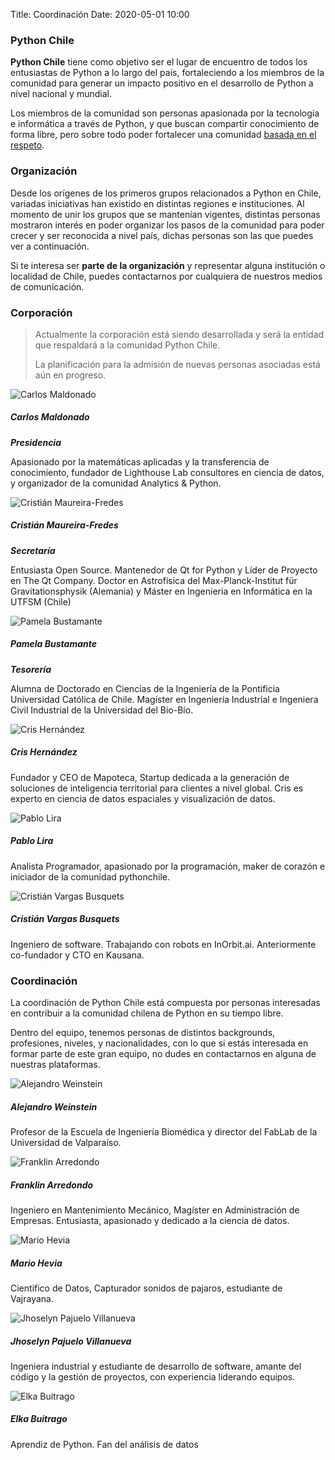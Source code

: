 Title: Coordinación
Date: 2020-05-01 10:00

### Python Chile

**Python Chile** tiene como objetivo ser el lugar de encuentro de todos los
entusiastas de Python a lo largo del país, fortaleciendo a los miembros de la
comunidad para generar un impacto positivo en el desarrollo de Python a nivel
nacional y mundial.

Los miembros de la comunidad son personas apasionada por la tecnología
e informática a través de Python, y que buscan compartir conocimiento de forma
libre, pero sobre todo poder fortalecer una comunidad [basada en el
respeto](https://pythonchile.cl/c%C3%B3digo-de-conducta/).

### Organización

Desde los orígenes de los primeros grupos relacionados a Python en Chile,
variadas iniciativas han existido en distintas regiones e instituciones. Al
momento de unir los grupos que se mantenían vigentes, distintas personas
mostraron interés en poder organizar los pasos de la comunidad para poder
crecer y ser reconocida a nivel país, dichas personas son las que puedes ver
a continuación.

Si te interesa ser **parte de la organización** y representar alguna
institución o localidad de Chile, puedes contactarnos por cualquiera de
nuestros medios de comunicación.

### Corporación

> Actualmente la corporación está siendo desarrollada y será la entidad que
> respaldará a la comunidad Python Chile.
>
> La planificación para la admisión de nuevas personas asociadas está aún en
> progreso.

<div class="container">
  <div class="row ">
    <!-- entrada -->
    <div class="col-md-6 col-lg-4 mb-5 ">
      <div class="card h-100">
        <img class="card-img-top-coord img-fluid"
        src="../images/coordinacion_carlos_maldonado.jpg" alt="Carlos Maldonado">
        <div class="card-body">
          <h5 class="card-title">Carlos Maldonado</h5>
          <div class="text-right">
            <a href="https://www.linkedin.com/in/carlos-maldonado-rivera/"><i class="fab fa-linkedin fa-lg mr-1"></i></a>
          </div>
          <b><i class="red">Presidencia</i></b>
          <p class="card-text-coord">
          Apasionado por la matemáticas aplicadas y la transferencia de conocimiento,
          fundador de Lighthouse Lab consultores en ciencia de datos, y organizador
          de la comunidad Analytics & Python.
          </p>
        </div> <!-- card-body -->
      </div> <!-- card -->
    </div> <!-- col -->
    <!-- entrada -->
    <div class="col-md-6 col-lg-4 mb-5">
      <div class="card h-100">
        <img class="card-img-top-coord img-fluid"
        src="../images/coordinacion_cristian_mf.jpg" alt="Cristián
        Maureira-Fredes">
        <div class="card-body">
          <h5 class="card-title">Cristián Maureira-Fredes</h5>
          <div class="text-right">
            <a href="https://twitter.com/cmaureir"><i class="fab fa-twitter fa-lg mr-1"></i></a>
            <a href="https://github.com/cmaureir"><i class="fab fa-github fa-lg mr-1"></i></a>
            <a href="https://linkedin.com/in/cmaureir"><i class="fab fa-linkedin fa-lg mr-1"></i></a>
          </div>
          <b><i class="red">Secretaría</i></b>
          <p class="card-text-coord">
          Entusiasta Open Source. Mantenedor de Qt for Python y Líder de
          Proyecto en
          The Qt Company. Doctor en Astrofísica del Max-Planck-Institut für
          Gravitationsphysik (Alemania) y Máster en Ingenieria en Informática
          en la UTFSM (Chile)
          </p>
        </div> <!-- card-body -->
      </div> <!-- card -->
    </div> <!-- col -->
    <!-- entrada -->
    <div class="col-md-6 col-lg-4 mb-5">
      <div class="card h-100">
        <img class="card-img-top-coord img-fluid"
        src="../images/coordinacion_pamela_bustamante.png" alt="Pamela Bustamante">
        <div class="card-body">
          <h5 class="card-title">Pamela Bustamante</h5>
          <div class="text-right">
            <a href="https://twitter.com/pambusf"><i class="fab fa-twitter fa-lg mr-1"></i></a>
            <a href="https://github.com/pambus"><i class="fab fa-github fa-lg mr-1"></i></a>
            <a href="https://www.linkedin.com/in/pamela-bustamante-faundez/"><i class="fab fa-linkedin fa-lg mr-1"></i></a>
          </div>
          <b><i class="red">Tesorería</i></b>
          <p class="card-text-coord">
          Alumna de Doctorado en Ciencias de la Ingeniería de la Pontificia
          Universidad Católica de Chile. Magíster en Ingeniería Industrial
          e Ingeniera Civil Industrial de la Universidad del Bío-Bío.
          </p>
        </div> <!-- card-body -->
      </div> <!-- card -->
    </div> <!-- col -->
  </div> <!-- row -->
    <!-- entrada -->
  <div class="row ">  
    <div class="col-md-6 col-lg-4 mb-5">
      <div class="card h-100">
        <img class="card-img-top-coord img-fluid"
        src="../images/coordinacion_cris_hernandez.jpg" alt="Cris Hernández">
        <div class="card-body">
          <h5 class="card-title">Cris Hernández</h5>
          <div class="text-right">
            <a href="https://twitter.com/crishernandezco"><i class="fab fa-twitter fa-lg mr-1"></i></a>
            <a href="https://www.linkedin.com/in/crishernandezco"><i class="fab fa-linkedin fa-lg mr-1"></i></a>
          </div>
          <p class="card-text-coord">
          Fundador y CEO de Mapoteca, Startup dedicada a la generación de
          soluciones de inteligencia territorial para clientes a nivel global.
          Cris es experto en ciencia de datos espaciales y visualización de
          datos.
          </p>
        </div> <!-- card-body -->
      </div> <!-- card -->
    </div> <!-- col -->
    <!-- entrada -->
    <div class="col-md-6 col-lg-4 mb-5">
      <div class="card h-100">
        <img class="card-img-top-coord img-fluid"
        src="../images/coordinacion_pablo_lira.jpg" alt="Pablo Lira">
        <div class="card-body">
          <h5 class="card-title">Pablo Lira</h5>
          <div class="text-right">
            <a href="https://github.com/pablolirag"><i class="fab fa-github fa-lg mr-1"></i></a>
          </div>
          <p class="card-text-coord">
          Analista Programador, apasionado por la programación, maker de
          corazón e iniciador de la comunidad pythonchile.
          </p>
        </div> <!-- card-body -->
      </div> <!-- card -->
    </div> <!-- col -->
    <!-- entrada -->
    <div class="col-md-6 col-lg-4 mb-5">
      <div class="card h-100">
        <img class="card-img-top-coord img-fluid"
        src="../images/coordinacion_cristian_vb.jpg" alt="Cristián Vargas
        Busquets">
        <div class="card-body">
          <h5 class="card-title">Cristián Vargas Busquets</h5>
          <div class="text-right">
            <a href="https://github.com/cavb"><i class="fab fa-github fa-lg mr-1"></i></a>
            <a href="https://www.linkedin.com/in/cristianvargasbusquets"><i class="fab fa-linkedin fa-lg mr-1"></i></a>
          </div>
          <p class="card-text-coord">
          Ingeniero de software. Trabajando con robots en InOrbit.ai.
          Anteriormente co-fundador y CTO en Kausana.
          </p>
        </div> <!-- card-body -->
      </div> <!-- card -->
    </div> <!-- col -->
  </div> <!-- row -->
</div> <!-- container -->

### Coordinación

La coordinación de Python Chile está compuesta por personas interesadas en
contribuir a la comunidad chilena de Python en su tiempo libre.

Dentro del equipo, tenemos personas de distintos backgrounds, profesiones,
niveles, y nacionalidades, con lo que si estás interesada en formar parte de
este gran equipo, no dudes en contactarnos en alguna de nuestras plataformas.

<div class="container">
  <div class="row">
    <!-- entrada -->
    <div class="col-md-6 col-lg-4 mb-5">
      <div class="card h-100">
        <img class="card-img-top-coord img-fluid"
        src="../images/coordinacion_alejandro_weinstein.jpg" alt="Alejandro Weinstein">
        <div class="card-body">
          <h5 class="card-title">Alejandro Weinstein</h5>
          <div class="text-right">
            <a href="https://github.com/aweinstein"><i class="fab fa-github fa-lg mr-1"></i></a>
            <a href="https://twitter.com/ajweinstein"><i class="fab fa-twitter fa-lg mr-1"></i></a>
          </div>
          <p class="card-text-coord">
          Profesor de la Escuela de Ingeniería Biomédica y director del FabLab de la Universidad de Valparaíso.
          </p>
        </div> <!-- card-body -->
      </div> <!-- card -->
    </div> <!-- col -->
    <!-- entrada -->
    <div class="col-md-6 col-lg-4 mb-5">
      <div class="card h-100">
        <img class="card-img-top-coord img-fluid"
        src="../images/coordinacion_franklin_arredondo.jpg" alt="Franklin Arredondo">
        <div class="card-body">
          <h5 class="card-title">Franklin Arredondo</h5>
          <div class="text-right">
            <a href="https://github.com/farreusa"><i class="fab fa-github fa-lg mr-1"></i></a>
            <a href="https://www.linkedin.com/in/fearredondo/"><i class="fab fa-linkedin fa-lg mr-1"></i></a>
          </div>
          <p class="card-text-coord">
            Ingeniero en Mantenimiento Mecánico, Magíster en Administración de Empresas.
            Entusiasta, apasionado y dedicado a la ciencia de datos.
          </p>
        </div> <!-- card-body -->
      </div> <!-- card -->
    </div> <!-- col -->
    <!-- entrada -->
    <div class="col-md-6 col-lg-4 mb-5">
      <div class="card h-100">
        <img class="card-img-top-coord img-fluid"
        src="../images/coordinacion_mario_andres.jpg" alt="Mario Hevia">
        <div class="card-body">
          <h5 class="card-title">Mario Hevia</h5>
          <div class="text-right">
            <a href="https://github.com/marioymario"><i class="fab fa-github fa-lg mr-1"></i></a>
            <a href="https://www.linkedin.com/in/marioheviadata/"><i class="fab fa-twitter fa-lg mr-1"></i></a>
          </div>
          <p class="card-text-coord">
          Cientifico de Datos, Capturador sonidos de pajaros, estudiante de Vajrayana.
          </p>
        </div> <!-- card-body -->
      </div> <!-- card -->
    </div> <!-- col -->
    <!-- entrada -->
  </div>  
  <div class="row">
    <div class="col-md-6 col-lg-4 mb-5">
      <div class="card h-100">
        <img class="card-img-top-coord img-fluid"
        src="../images/coordinacion_miluska_pajuelo.png" alt="Jhoselyn Pajuelo Villanueva">
        <div class="card-body">
          <h5 class="card-title">Jhoselyn Pajuelo Villanueva</h5>
          <div class="text-right">
            <a href="https://github.com/miluskapajuelo"><i class="fab fa-github fa-lg mr-1"></i></a>
            <a href="https://www.linkedin.com/in/jhoselynpajuelovillanueva"><i class="fab fa-linkedin fa-lg mr-1"></i></a>
          </div>
          <p class="card-text-coord">
          Ingeniera industrial y estudiante de desarrollo de software, amante del código y la gestión de proyectos, con experiencia liderando equipos.
          </p>
        </div> <!-- card-body -->
      </div> <!-- card -->
    </div> <!-- col -->
    <!-- entrada -->
    <div class="col-md-6 col-lg-4 mb-5">
      <div class="card h-100">
        <img class="card-img-top-coord img-fluid"
        src="../images/coordinacion_elkab.jpg" alt="Elka Buitrago">
        <div class="card-body">
          <h5 class="card-title">Elka Buitrago</h5>
          <div class="text-right">
            <a href="https://twitter.com/elkabuitrago"><i class="fab fa-twitter fa-lg mr-1"></i></a>          
            <a href="https://www.linkedin.com/in/elka-buitrago"><i class="fab fa-linkedin fa-lg mr-1"></i></a>            
          </div>
          <p class="card-text-coord">
             Aprendiz de Python. Fan del análisis de datos 
          </p>
        </div> <!-- card-body -->
      </div> <!-- card -->
    </div> <!-- col -->
    <!-- entrada -->
  </div> <!-- row -->
</div> <!-- container -->

<!--
    Perfil Base
    <div class="col-md-6 col-lg-4">
      <div class="card">
        <img class="card-img-top-coord img-fluid"
        src="../images/coordinacion_nombre.png" alt="Nombre">
        <div class="card-body">
          <h5 class="card-title">Nombre</h5>
          <div class="text-right">
            <a href="#"><i class="fab fa-discord fa-lg mr-1"></i></a>
            <a href="#"><i class="fab fa-telegram fa-lg mr-1"></i></a>
            <a href="#"><i class="fab fa-facebook fa-lg mr-1"></i></a>
            <a href="#"><i class="fab fa-slack fa-lg mr-1"></i></a>
            <a href="#"><i class="fab fa-twitter fa-lg mr-1"></i></a>
            <a href="#"><i class="fab fa-youtube fa-lg mr-1"></i></a>
            <a href="#"><i class="fab fa-github fa-lg mr-1"></i></a>
            <a href="#"><i class="fab fa-linkedin fa-lg mr-1"></i></a>
          </div>
          <p class="card-text-coord">
          Descripción
          </p>
        </div>
      </div>
    </div>
-->
